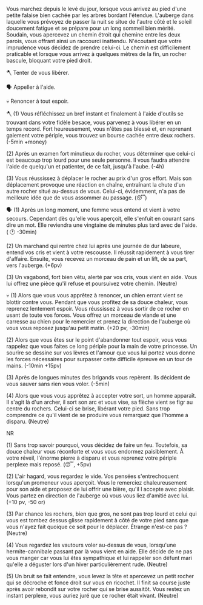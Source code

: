 Vous marchez depuis le levé du jour, lorsque vous arrivez au pied d'une petite falaise bien cachée par les arbres bordant l'étendue. L'auberge dans laquelle vous prévoyez de passer la nuit se situe de l'autre côté et le soleil doucement fatigue et se prépare pour un long sommeil bien mérité. Soudain, vous apercevez un chemin étroit qui chemine entre les deux parois, vous offrant ainsi un raccourci inattendu. N'écoutant que votre imprudence vous décidez de prendre celui-ci. Le chemin est difficilement praticable et lorsque vous arrivez à quelques mètres de la fin, un rocher bascule, bloquant votre pied droit.

🪓 Tenter de vous libérer.

🗣 Appeller à l'aide.

💀 Renoncer à tout espoir.


🪓
(1) Vous réfléchissez un bref instant et finalement à l'aide d'outils se trouvant dans votre fidèle besace, vous parvenez à vous libérer en un temps record. Fort heureusement, vous n'êtes pas blessé et, en reprenant gaiement votre périple, vous trouvez un bourse cachée entre deux rochers.
(-5min +money)

(2) Après un examen fort minutieux du rocher, vous déterminer que celui-ci est beaucoup trop lourd pour une seule personne. Il vous faudra attendre l'aide de quelqu'un et patienter, de ce fait, jusqu'à l'aube. 
(-4h)

(3) Vous réussissez à déplacer le rocher au prix d'un gros effort. Mais son déplacement provoque une réaction en chaîne, entraînant la chute d'un autre rocher situé au-dessus de vous. Celui-ci, évidemment, n'a pas de meilleure idée que de vous assommer au passage. 
(😴)

🗣
(1) Après un long moment, une femme vous entend et vient à votre secours. Cependant dès qu'elle vous aperçoit, elle s'enfuit en courant sans dire un mot. Elle reviendra une vingtaine de minutes plus tard avec de l'aide. 
( 🕐 -30min)

(2) Un marchand qui rentre chez lui après une journée de dur labeure, entend vos cris et vient à votre rescousse. Il réussit rapidement à vous tirer d'affaire. Ensuite, vous recevez un morceau de pain et un lift, de sa part, vers l'auberge. 
(+6pv)

(3) Un vagabond, fort bien vêtu, alerté par vos cris, vous vient en aide. Vous lui offrez une pièce qu'il refuse et poursuivez votre chemin.
(Neutre)


💀
(1) Alors que vous vous apprêtez à renoncer, un chien errant vient se blottir contre vous. Pendant que vous profitez de sa douce chaleur, vous reprenez lentement espoir. Vous réussissez à vous sortir de ce rocher en usant de toute vos forces. Vous offrez un morceau de viande et une carresse au chien pour le remercier et prenez la direction de l'auberge où vous vous reposez jusqu'au petit matin. 
(+20 pv, -30min)

(2) Alors que vous êtes sur le point d'abandonner tout espoir, vous vous rappelez que vous faites ce long périple pour la main de votre princesse. Un sourire se dessine sur vos lèvres et l'amour que vous lui portez vous donne les forces nécessaires pour surpasser cette difficile épreuve en un tour de mains.
(-10min +15pv)

(3) Après de longues minutes des brigands vous repèrent. Ils décident de vous sauver sans rien vous voler. 
(-5min)

(4) Alors que vous vous apprêtez à accepter votre sort, un homme apparaît. Il s'agit là d'un archer, il sort son arc et vous vise, sa flèche vient se figr au centre du rochers. Celui-ci se brise, libérant votre pied. Sans trop comprendre ce qu'il  vient de se produire vous remarquez que l'homme a disparu. 
(Neutre)


NR

(1) Sans trop savoir pourquoi, vous décidez de faire un feu. Toutefois, sa douce chaleur vous réconforte et vous vous endormez paisiblement. À votre réveil, l'énorme pierre à disparu et vous reprenez votre périple perplexe mais reposé.
(😴, +5pv)

(2) L'air hagard, vous regardez le vide. Vos pensées s'entrechoquent lorsqu'un promeneur vous aperçoit. Vous le remerciez chaleureusement pour son aide et proposez de lui offrir une bière, qu'il l accepte avec plaisir. Vous partez en direction de l'auberge où vous vous liez d'amitié avec lui.
(+10 pv, -50 or)

(3) Par chance les rochers, bien que gros, ne sont pas trop lourd et celui qui vous est tombez dessus glisse rapidement à côté de votre pied sans que vous n'ayez fait quoique ce soit pour le déplacer. Étrange n'est-ce pas ?
(Neutre)

(4) Vous regardez les vautours voler au-dessus de vous, lorsqu'une hermite-cannibale passant par là vous vient en aide. Elle décide de ne pas vous manger car vous lui êtes sympathique et lui rappeler son défunt mari qu'elle a déguster lors d'un hiver particulièrement rude. 
(Neutre)

(5) Un bruit se fait entendre, vous levez la tête et apercevez un petit rocher qui se décroche et fonce droit sur vous en ricochet. Il finit sa course juste après avoir rebondit sur votre rocher qui se brise aussitôt. Vous restez un instant perplexe, vous auriez juré que ce rocher était vivant.
(Neutre)

